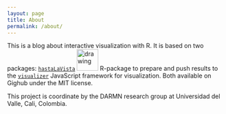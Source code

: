 ```yaml
---
layout: page
title: About
permalink: /about/
---
```


This is a blog about interactive visualization with R. It is based on two packages: [`hastaLaVista`][hlv-link]  <img src="/hastaLaVista/assets/hlvLogo.png" alt="drawing" style="width:50px;"/> R-package to prepare and push results to the [`visualizer`][visu-link] JavaScript framework for visualization. Both available on Gighub under the MIT license.

This project is coordinate by the DARMN research group at Universidad del Valle, Cali, Colombia.


[visu-link]: https://github.com/npellet/visualizer
[hlv-link]: https://github.com/jwist/hastaLaVista
